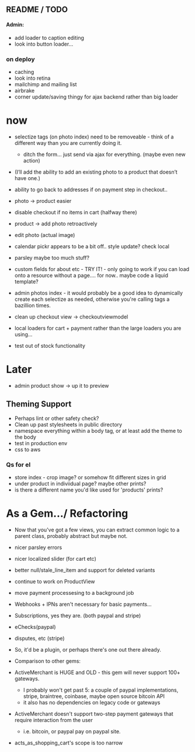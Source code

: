 
## README / TODO


#### Admin:
- add loader to caption editing
- look into button loader...

### on deploy
- caching
- look into retina
- mailchimp and mailing list
- airbrake
- corner update/saving thingy for ajax backend rather than big loader
# now
- selectize tags (on photo index) need to be removeable - think of a different way than you are currently doing it.
  - ditch the form... just send via ajax for everything. (maybe even new action)
- (I’ll add the ability to add an existing photo to a product that doesn’t have one.)
- ability to go back to addresses if on payment step in checkout..
- photo -> product easier

- disable checkout if no items in cart (halfway there)
- product -> add photo retroactively
- edit photo (actual image)
- calendar pickr appears to be a bit off.. style update?  check local
- parsley maybe too much stuff?
- custom fields for about etc - TRY IT! - only going to work if you can load onto a resource without a page.... for now.. maybe code a liquid template?
- admin photos index - it would probably be a good idea to dynamically create each selectize as needed, otherwise you're calling tags a bazillion times.
- clean up checkout view -> checkoutviewmodel
- local loaders for cart + payment rather than the large loaders you are using...
- test out of stock functionality

# Later
- admin product show -> up it to preview

## Theming Support 
- Perhaps lint or other safety check?
- Clean up past stylesheets in public directory
- namespace everything within a body tag, or at least add the theme to the body
- test in production env
- css to aws

### Qs for el
- store index - crop image?  or somehow fit different sizes in grid
- under product in indiviidual page?  maybe other prints?
- is there a different name you'd like used for 'products'  prints?





# As a Gem.../ Refactoring
- Now that you've got a few views, you can extract common logic to a parent class, probably abstract but maybe not.
- nicer parsley errors
- nicer localized slider (for cart etc)
- better null/stale_line_item and support for deleted variants
- continue to work on ProductView
- move payment processesing to a background job 
 
- Webhooks + IPNs aren't necessary for basic payments...
 - Subscriptions, yes they are. (both paypal and stripe)
 - eChecks(paypal)
 - disputes, etc (stripe)
 - So, it'd be a plugin, or perhaps there's one out there already. 
 
- Comparison to other gems:
 - ActiveMerchant is HUGE and OLD - this gem will never support 100+ gateways.  
   - I probably won't get past 5: a couple of paypal implementations, stripe, braintree, coinbase, maybe open source bitcoin API
   - it also has no dependencies on legacy code or gateways
 - ActiveMerchant doesn't support two-step payment gateways that require interaction from the user
   - i.e. bitcoin, or paypal pay on paypal site.

 - acts_as_shopping_cart's scope is too narrow